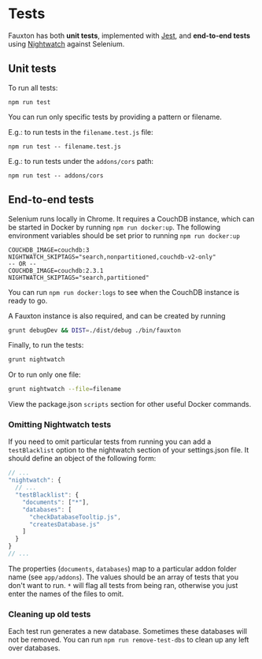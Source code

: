 # Tests

Fauxton has both **unit tests**, implemented with [Jest](https://facebook.github.io/jest/), and **end-to-end tests** using [Nightwatch](http://nightwatchjs.org/) against Selenium.

## Unit tests

To run all tests:

    npm run test
    
You can run only specific tests by providing a pattern or filename.

E.g.: to run tests in the `filename.test.js` file:

    npm run test -- filename.test.js

E.g.: to run tests under the `addons/cors` path:

    npm run test -- addons/cors

## End-to-end tests

Selenium runs locally in Chrome. It requires a CouchDB instance, which can be started in Docker by running `npm run docker:up`. The following environment variables should be set prior to running `npm run docker:up`
```
COUCHDB_IMAGE=couchdb:3
NIGHTWATCH_SKIPTAGS="search,nonpartitioned,couchdb-v2-only"
-- OR --
COUCHDB_IMAGE=couchdb:2.3.1
NIGHTWATCH_SKIPTAGS="search,partitioned"
```

You can run `npm run docker:logs` to see when the CouchDB instance is ready to go.

A Fauxton instance is also required, and can be created by running
```bash
grunt debugDev && DIST=./dist/debug ./bin/fauxton
```

Finally, to run the tests:
```bash
grunt nightwatch
```

Or to run only one file:
```bash
grunt nightwatch --file=filename
```

View the package.json `scripts` section for other useful Docker commands.


### Omitting Nightwatch tests

If you need to omit particular tests from running you can add a `testBlacklist` option to the nightwatch section of
your settings.json file. It should define an object of the following form:

```javascript
// ...
"nightwatch": { 
  // ...
  "testBlacklist": {
    "documents": ["*"],
    "databases": [
      "checkDatabaseTooltip.js",
      "createsDatabase.js"
    ]
  }
}
// ...

```

The properties (`documents`, `databases`) map to a particular addon folder name (see `app/addons`). The values
should be an array of tests that you don't want to run. `*` will flag all tests from being ran, otherwise you
just enter the names of the files to omit.

### Cleaning up old tests

Each test run generates a new database. Sometimes these databases will not be removed. You can run `npm run remove-test-dbs` to clean up any left over databases.

